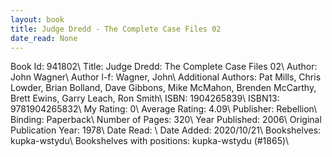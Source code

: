 ```yaml
---
layout: book
title: Judge Dredd - The Complete Case Files 02
date_read: None
---
```


Book Id: 941802\ 
Title: Judge Dredd: The Complete Case Files 02\ 
Author: John Wagner\ 
Author l-f: Wagner, John\ 
Additional Authors: Pat Mills, Chris Lowder, Brian Bolland, Dave Gibbons, Mike McMahon, Brenden McCarthy, Brett Ewins, Garry Leach, Ron      Smith\ 
ISBN: 1904265839\ 
ISBN13: 9781904265832\ 
My Rating: 0\ 
Average Rating: 4.09\ 
Publisher: Rebellion\ 
Binding: Paperback\ 
Number of Pages: 320\ 
Year Published: 2006\ 
Original Publication Year: 1978\ 
Date Read: \ 
Date Added: 2020/10/21\ 
Bookshelves: kupka-wstydu\ 
Bookshelves with positions: kupka-wstydu (#1865)\ 

